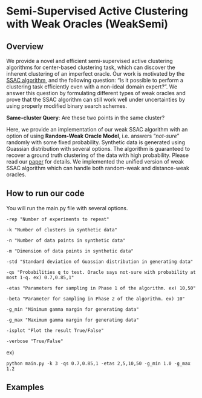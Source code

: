 # Semi-Supervised Active Clustering with Weak Oracles (WeakSemi)
## Overview
We provide a novel and efficient semi-supervised active clustering algorithms for center-based clustering task, which can discover the inherent clustering of an imperfect oracle. Our work is motivated by the [SSAC algorithm](https://papers.nips.cc/paper/6449-clustering-with-same-cluster-queries.pdf), and the following question: “Is it possible to perform a clustering task efficiently even with a non-ideal domain expert?”. We answer this question by formulating different types of weak oracles and prove that the SSAC algorithm can still work well under uncertainties by using properly modified binary search schemes.

**Same-cluster Query**: Are these two points in the same cluster?

Here, we provide an implementation of our weak SSAC algorithm with an option of using **Random-Weak Oracle Model**, i.e. answers “*not-sure*” randomly with some fixed probability. Synthetic data is generated using Guassian distribution with several options. The algorithm is guaranteed to recover a ground truth clustering of the data with high probability. Please read our [paper](https://arxiv.org/abs/1709.03202) for details. We implemented the unified version of weak SSAC algorithm which can handle both random-weak and distance-weak oracles.

## How to run our code
You will run the main.py file with several options.
```
-rep "Number of experiments to repeat"

-k "Number of clusters in synthetic data"

-n "Number of data points in synthetic data"

-m "Dimension of data points in synthetic data"

-std "Standard deviation of Guassian distribution in generating data"

-qs "Probabilities q to test. Oracle says not-sure with probability at most 1-q. ex) 0.7,0.85,1"

-etas "Parameters for sampling in Phase 1 of the algorithm. ex) 10,50"

-beta "Parameter for sampling in Phase 2 of the algorithm. ex) 10"

-g_min "Minimum gamma margin for generating data"

-g_max "Maximum gamma margin for generating data"

-isplot "Plot the result True/False"

-verbose "True/False"
```

ex)
```
python main.py -k 3 -qs 0.7,0.85,1 -etas 2,5,10,50 -g_min 1.0 -g_max 1.2
```

## Examples
